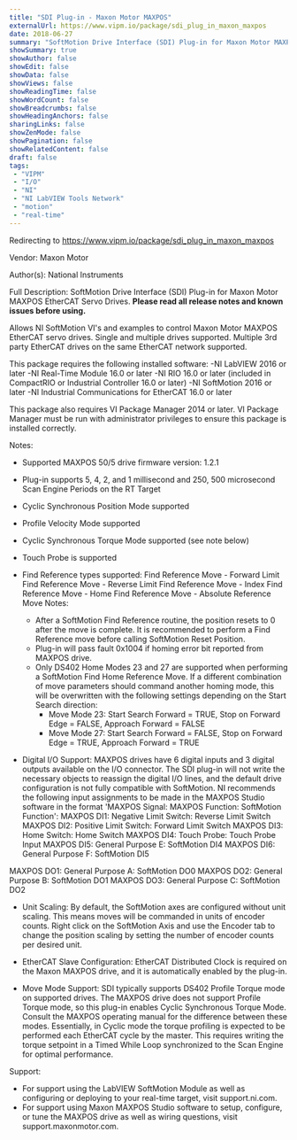 ```yaml
---
title: "SDI Plug-in - Maxon Motor MAXPOS"
externalUrl: https://www.vipm.io/package/sdi_plug_in_maxon_maxpos
date: 2018-06-27
summary: "SoftMotion Drive Interface (SDI) Plug-in for Maxon Motor MAXPOS EtherCAT Servo Drives"
showSummary: true
showAuthor: false
showEdit: false
showData: false
showViews: false
showReadingTime: false
showWordCount: false
showBreadcrumbs: false
showHeadingAnchors: false
sharingLinks: false
showZenMode: false
showPagination: false
showRelatedContent: false
draft: false
tags:
 - "VIPM"
 - "I/O"
 - "NI"
 - "NI LabVIEW Tools Network"
 - "motion"
 - "real-time"
---
```


Redirecting to https://www.vipm.io/package/sdi_plug_in_maxon_maxpos

Vendor: Maxon Motor

Author(s): National Instruments
 
Full Description:
SoftMotion Drive Interface (SDI) Plug-in for Maxon Motor MAXPOS EtherCAT Servo Drives. **Please read all release notes and known issues before using.**

Allows NI SoftMotion VI's and examples to control Maxon Motor MAXPOS EtherCAT servo drives. Single and multiple drives supported. Multiple 3rd party EtherCAT drives on the same EtherCAT network supported.

This package requires the following installed software:
-NI LabVIEW 2016 or later
-NI Real-Time Module 16.0 or later
-NI RIO 16.0 or later (included in CompactRIO or Industrial Controller 16.0 or later)
-NI SoftMotion 2016 or later
-NI Industrial Communications for EtherCAT 16.0 or later

This package also requires VI Package Manager 2014 or later.
VI Package Manager must be run with administrator privileges to ensure this package is installed correctly.

Notes:
- Supported MAXPOS 50/5 drive firmware version: 1.2.1
- Plug-in supports 5, 4, 2, and 1 millisecond and 250, 500 microsecond Scan Engine Periods on the RT Target
- Cyclic Synchronous Position Mode supported
- Profile Velocity Mode supported
- Cyclic Synchronous Torque Mode supported (see note below)
- Touch Probe is supported
- Find Reference types supported:
  Find Reference Move - Forward Limit
  Find Reference Move - Reverse Limit
  Find Reference Move - Index
  Find Reference Move - Home
  Find Reference Move - Absolute
  Reference Move Notes:
  - After a SoftMotion Find Reference routine, the position resets to 0 after the move is complete. It is recommended to perform a Find Reference move before calling SoftMotion Reset Position.
  - Plug-in will pass fault 0x1004 if homing error bit reported from MAXPOS drive.
  - Only DS402 Home Modes 23 and 27 are supported when performing a SoftMotion Find Home Reference Move. If a different combination of move parameters should command another homing mode, this will be overwritten with the following settings depending on the Start Search direction:
     - Move Mode 23: Start Search Forward = TRUE, Stop on Forward Edge = FALSE, Approach Forward = FALSE 
     - Move Mode 27: Start Search Forward = FALSE, Stop on Forward Edge = TRUE, Approach Forward = TRUE

- Digital I/O Support:
MAXPOS drives have 6 digital inputs and 3 digital outputs available on the I/O connector. The SDI plug-in will not write the necessary objects to reassign the digital I/O lines, and the default drive configuration is not fully compatible with SoftMotion. NI recommends the following input assignments to be made in the MAXPOS Studio software in the format 'MAXPOS Signal: MAXPOS Function: SoftMotion Function':
MAXPOS DI1: Negative Limit Switch: Reverse Limit Switch
MAXPOS DI2: Positive Limit Switch: Forward Limit Switch
MAXPOS DI3: Home Switch: Home Switch
MAXPOS DI4: Touch Probe: Touch Probe Input
MAXPOS DI5: General Purpose E: SoftMotion DI4
MAXPOS DI6: General Purpose F: SoftMotion DI5

MAXPOS DO1: General Purpose A: SoftMotion DO0
MAXPOS DO2: General Purpose B: SoftMotion DO1
MAXPOS DO3: General Purpose C: SoftMotion DO2

- Unit Scaling:
By default, the SoftMotion axes are configured without unit scaling. This means moves will be commanded in units of encoder counts. Right click on the SoftMotion Axis and use the Encoder tab to change the position scaling by setting the number of encoder counts per desired unit.

- EtherCAT Slave Configuration:
EtherCAT Distributed Clock is required on the Maxon MAXPOS drive, and it is automatically enabled by the plug-in.

- Move Mode Support:
SDI typically supports DS402 Profile Torque mode on supported drives. The MAXPOS drive does not support Profile Torque mode, so this plug-in enables Cyclic Synchronous Torque Mode.
Consult the MAXPOS operating manual for the difference between these modes. Essentially, in Cyclic mode the torque profiling is expected to be performed each EtherCAT cycle by the master. This requires writing the torque setpoint in a Timed While Loop synchronized to the Scan Engine for optimal performance.

Support:
- For support using the LabVIEW SoftMotion Module as well as configuring or deploying to your real-time target, visit support.ni.com.
- For support using Maxon MAXPOS Studio software to setup, configure, or tune the MAXPOS drive as well as wiring questions, visit support.maxonmotor.com.